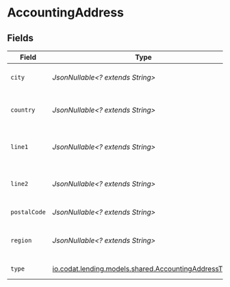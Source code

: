 # AccountingAddress


## Fields

| Field                                                                                                | Type                                                                                                 | Required                                                                                             | Description                                                                                          |
| ---------------------------------------------------------------------------------------------------- | ---------------------------------------------------------------------------------------------------- | ---------------------------------------------------------------------------------------------------- | ---------------------------------------------------------------------------------------------------- |
| `city`                                                                                               | *JsonNullable<? extends String>*                                                                     | :heavy_minus_sign:                                                                                   | City of the customer address.                                                                        |
| `country`                                                                                            | *JsonNullable<? extends String>*                                                                     | :heavy_minus_sign:                                                                                   | Country of the customer address.                                                                     |
| `line1`                                                                                              | *JsonNullable<? extends String>*                                                                     | :heavy_minus_sign:                                                                                   | Line 1 of the customer address.                                                                      |
| `line2`                                                                                              | *JsonNullable<? extends String>*                                                                     | :heavy_minus_sign:                                                                                   | Line 2 of the customer address.                                                                      |
| `postalCode`                                                                                         | *JsonNullable<? extends String>*                                                                     | :heavy_minus_sign:                                                                                   | Postal code or zip code.                                                                             |
| `region`                                                                                             | *JsonNullable<? extends String>*                                                                     | :heavy_minus_sign:                                                                                   | Region of the customer address.                                                                      |
| `type`                                                                                               | [io.codat.lending.models.shared.AccountingAddressType](../../models/shared/AccountingAddressType.md) | :heavy_check_mark:                                                                                   | The type of the address                                                                              |